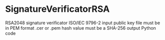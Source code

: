 # SignatureVerificatorRSA
RSA2048 signature verificator
ISO/IEC 9796-2
input public key file must be in PEM format .cer or .pem
hash value must be a SHA-256 output
Python code

